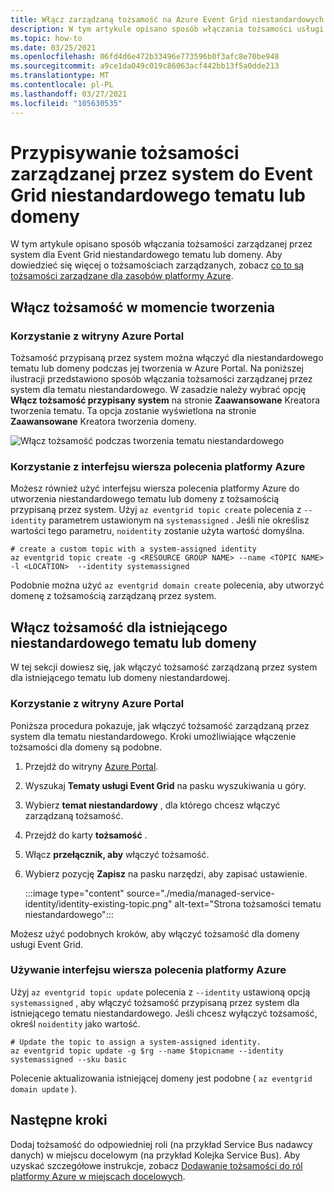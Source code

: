 ```yaml
---
title: Włącz zarządzaną tożsamość na Azure Event Grid niestandardowych tematach i domenach
description: W tym artykule opisano sposób włączania tożsamości usługi zarządzanej dla Azure Event Grid niestandardowego tematu lub domeny.
ms.topic: how-to
ms.date: 03/25/2021
ms.openlocfilehash: 06fd4d6e472b33496e773596b0f3afc8e70be948
ms.sourcegitcommit: a9ce1da049c019c86063acf442bb13f5a0dde213
ms.translationtype: MT
ms.contentlocale: pl-PL
ms.lasthandoff: 03/27/2021
ms.locfileid: "105630535"
---
```

# <a name="assign-a-system-managed-identity-to-an-event-grid-custom-topic-or-domain"></a>Przypisywanie tożsamości zarządzanej przez system do Event Grid niestandardowego tematu lub domeny 
W tym artykule opisano sposób włączania tożsamości zarządzanej przez system dla Event Grid niestandardowego tematu lub domeny. Aby dowiedzieć się więcej o tożsamościach zarządzanych, zobacz [co to są tożsamości zarządzane dla zasobów platformy Azure](../active-directory/managed-identities-azure-resources/overview.md).

## <a name="enable-identity-at-the-time-of-creation"></a>Włącz tożsamość w momencie tworzenia

### <a name="using-azure-portal"></a>Korzystanie z witryny Azure Portal
Tożsamość przypisaną przez system można włączyć dla niestandardowego tematu lub domeny podczas jej tworzenia w Azure Portal. Na poniższej ilustracji przedstawiono sposób włączania tożsamości zarządzanej przez system dla tematu niestandardowego. W zasadzie należy wybrać opcję **Włącz tożsamość przypisany system** na stronie **Zaawansowane** Kreatora tworzenia tematu. Ta opcja zostanie wyświetlona na stronie **Zaawansowane** Kreatora tworzenia domeny. 

![Włącz tożsamość podczas tworzenia tematu niestandardowego](./media/managed-service-identity/create-topic-identity.png)

### <a name="using-azure-cli"></a>Korzystanie z interfejsu wiersza polecenia platformy Azure
Możesz również użyć interfejsu wiersza polecenia platformy Azure do utworzenia niestandardowego tematu lub domeny z tożsamością przypisaną przez system. Użyj `az eventgrid topic create` polecenia z `--identity` parametrem ustawionym na `systemassigned` . Jeśli nie określisz wartości tego parametru, `noidentity` zostanie użyta wartość domyślna. 

```azurecli-interactive
# create a custom topic with a system-assigned identity
az eventgrid topic create -g <RESOURCE GROUP NAME> --name <TOPIC NAME> -l <LOCATION>  --identity systemassigned
```

Podobnie można użyć `az eventgrid domain create` polecenia, aby utworzyć domenę z tożsamością zarządzaną przez system.

## <a name="enable-identity-for-an-existing-custom-topic-or-domain"></a>Włącz tożsamość dla istniejącego niestandardowego tematu lub domeny
W tej sekcji dowiesz się, jak włączyć tożsamość zarządzaną przez system dla istniejącego tematu lub domeny niestandardowej. 

### <a name="using-azure-portal"></a>Korzystanie z witryny Azure Portal
Poniższa procedura pokazuje, jak włączyć tożsamość zarządzaną przez system dla tematu niestandardowego. Kroki umożliwiające włączenie tożsamości dla domeny są podobne. 

1. Przejdź do witryny [Azure Portal](https://portal.azure.com).
2. Wyszukaj **Tematy usługi Event Grid** na pasku wyszukiwania u góry.
3. Wybierz **temat niestandardowy** , dla którego chcesz włączyć zarządzaną tożsamość. 
4. Przejdź do karty **tożsamość** . 
5. Włącz **przełącznik, aby** włączyć tożsamość. 
1. Wybierz pozycję **Zapisz** na pasku narzędzi, aby zapisać ustawienie. 

    :::image type="content" source="./media/managed-service-identity/identity-existing-topic.png" alt-text="Strona tożsamości tematu niestandardowego"::: 

Możesz użyć podobnych kroków, aby włączyć tożsamość dla domeny usługi Event Grid.

### <a name="use-the-azure-cli"></a>Używanie interfejsu wiersza polecenia platformy Azure
Użyj `az eventgrid topic update` polecenia z `--identity` ustawioną opcją `systemassigned` , aby włączyć tożsamość przypisaną przez system dla istniejącego tematu niestandardowego. Jeśli chcesz wyłączyć tożsamość, określ `noidentity` jako wartość. 

```azurecli-interactive
# Update the topic to assign a system-assigned identity. 
az eventgrid topic update -g $rg --name $topicname --identity systemassigned --sku basic 
```

Polecenie aktualizowania istniejącej domeny jest podobne ( `az eventgrid domain update` ).


## <a name="next-steps"></a>Następne kroki
Dodaj tożsamość do odpowiedniej roli (na przykład Service Bus nadawcy danych) w miejscu docelowym (na przykład Kolejka Service Bus). Aby uzyskać szczegółowe instrukcje, zobacz [Dodawanie tożsamości do ról platformy Azure w miejscach docelowych](add-identity-roles.md). 
